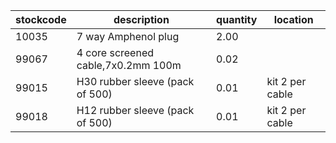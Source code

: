 |stockcode|description|quantity|location|
|---------|-----------|--------|--------|
|10035|7 way Amphenol plug|2.00||
|99067|4 core screened cable,7x0.2mm 100m|0.02||
|99015|H30 rubber sleeve (pack of 500)|0.01|kit 2 per cable|
|99018|H12 rubber sleeve (pack of 500)|0.01|kit 2 per cable|
